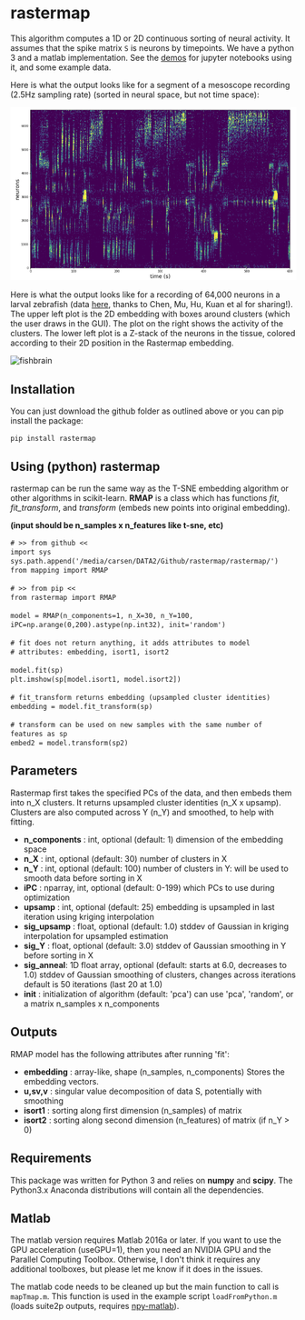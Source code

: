 # rastermap

This algorithm computes a 1D or 2D continuous sorting of neural activity. It assumes that the spike matrix `S` is neurons by timepoints. We have a python 3 and a matlab implementation. See the [demos](rastermap/demos/) for jupyter notebooks using it, and some example data.

Here is what the output looks like for a segment of a mesoscope recording (2.5Hz sampling rate) (sorted in neural space, but not time space):

![rastersorted](example.png)

Here is what the output looks like for a recording of 64,000 neurons in a larval zebrafish (data [here](https://figshare.com/articles/Whole-brain_light-sheet_imaging_data/7272617/1), thanks to Chen, Mu, Hu, Kuan et al for sharing!). The upper left plot is the 2D embedding with boxes around clusters (which the user draws in the GUI). The plot on the right shows the activity of the clusters. The lower left plot is a Z-stack of the neurons in the tissue, colored according to their 2D position in the Rastermap embedding.

![fishbrain](fishGUI3.png)

## Installation

You can just download the github folder as outlined above or you can pip install the package:
```
pip install rastermap
```

## Using (python) rastermap

rastermap can be run the same way as the T-SNE embedding algorithm or other algorithms in scikit-learn. **RMAP** is a class which has functions *fit*, *fit_transform*, and *transform* (embeds new points into original embedding).

**(input should be n_samples x n_features like t-sne, etc)**

```
# >> from github <<
import sys
sys.path.append('/media/carsen/DATA2/Github/rastermap/rastermap/')
from mapping import RMAP

# >> from pip <<
from rastermap import RMAP

model = RMAP(n_components=1, n_X=30, n_Y=100, iPC=np.arange(0,200).astype(np.int32), init='random')

# fit does not return anything, it adds attributes to model
# attributes: embedding, isort1, isort2

model.fit(sp)
plt.imshow(sp[model.isort1, model.isort2])

# fit_transform returns embedding (upsampled cluster identities)
embedding = model.fit_transform(sp)

# transform can be used on new samples with the same number of features as sp
embed2 = model.transform(sp2)
```

## Parameters

Rastermap first takes the specified PCs of the data, and then embeds them into n_X clusters. It returns upsampled cluster identities (n_X x upsamp). Clusters are also computed across Y (n_Y) and smoothed, to help with fitting.

- **n_components** : int, optional (default: 1)
        dimension of the embedding space
- **n_X** : int, optional (default: 30)
        number of clusters in X
- **n_Y** :  int, optional (default: 100)
        number of clusters in Y: will be used to smooth data before sorting in X
- **iPC**  : nparray, int, optional (default: 0-199)
        which PCs to use during optimization
- **upsamp** : int, optional (default: 25)
        embedding is upsampled in last iteration using kriging interpolation
- **sig_upsamp** : float, optional (default: 1.0)
        stddev of Gaussian in kriging interpolation for upsampled estimation
- **sig_Y** : float, optional (default: 3.0)
        stddev of Gaussian smoothing in Y before sorting in X
- **sig_anneal**: 1D float array, optional (default: starts at 6.0, decreases to 1.0)
        stddev of Gaussian smoothing of clusters, changes across iterations
        default is 50 iterations (last 20 at 1.0)
- **init** : initialization of algorithm (default: 'pca')
        can use 'pca', 'random', or a matrix n_samples x n_components
        
## Outputs

RMAP model has the following attributes after running 'fit':
- **embedding** : array-like, shape (n_samples, n_components)
        Stores the embedding vectors.
- **u,sv,v** : singular value decomposition of data S, potentially with smoothing
- **isort1** : sorting along first dimension (n_samples) of matrix
- **isort2** : sorting along second dimension (n_features) of matrix (if n_Y > 0)


## Requirements

This package was written for Python 3 and relies on **numpy** and **scipy**. The Python3.x Anaconda distributions will contain all the dependencies.

## Matlab

The matlab version requires Matlab 2016a or later. If you want to use the GPU acceleration (useGPU=1), then you need an NVIDIA GPU and the Parallel Computing Toolbox. Otherwise, I don't think it requires any additional toolboxes, but please let me know if it does in the issues.

The matlab code needs to be cleaned up but the main function to call is `mapTmap.m`. This function is used in the example script `loadFromPython.m` (loads suite2p outputs, requires [npy-matlab](https://github.com/kwikteam/npy-matlab)).
